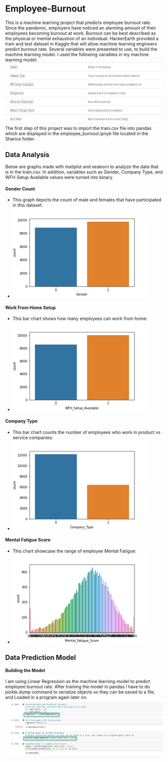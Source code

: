 # Employee-Burnout
This is a machine learning project that predicts employee burnout rate. Since the pandemic, employers have noticed an alarming amount of their employees becoming burnout at work. Burnout can be best described as the physical or mental exhaustion of an individual.  HackerEarth provided a train and test dataset in Kaggle that will allow machine learning engineers predict burnout rate. Several variables were presented to use, to build the machine learning model. I used the following variables in my machine learning model:
![Screenshot](sharice/EBRVariable.png)
The first step of this project was to import the train.csv file into pandas which are displayed in the employee_burnout.ipnyb file located in the Sharice folder.
## Data Analysis
Below are graphs made with matiplot and seaborn to analyze the data that is in the train.csv.
In addition, variables such as Gender, Company Type, and WFH Setup Available values were turned into binary.
#### Gender Count 
- This graph depicts the count of male and females that have participated in this dataset:
- ![Screenshot](sharice/GenCoun.png)

#### Work From Home Setup
- This bar chart shows how many employees can work from home:
- ![Screenshot](sharice/WFH.png)

#### Company Type
- This bar chart counts the number of employees who work in product vs service companies:
- ![Screenshot](sharice/comp.png)

#### Mental Fatigue Score
- This chart showcase the range of employee Mental Fatigue:
- ![Screenshot](sharice/Mental.png)
## Data Prediction Model

#### Building the Model
I am using Linear Regression as the machine learning model to predict employee burnout rate.
After training the model in pandas I have to do pickle.dump command to serialize objects so they can be saved to a file, and Loaded in a program again later on.
![Screenshot](sharice/pickle_pandas.png)
